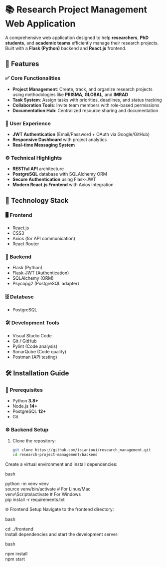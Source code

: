 # 📚 Research Project Management Web Application  
A comprehensive web application designed to help **researchers**, **PhD students**, and **academic teams** efficiently manage their research projects. Built with a **Flask (Python)** backend and **React.js** frontend.  

## 🚀 Features  

### ✅ Core Functionalities  
- **Project Management**: Create, track, and organize research projects using methodologies like **PRISMA**, **GLOBAL**, and **IMRAD**  
- **Task System**: Assign tasks with priorities, deadlines, and status tracking  
- **Collaboration Tools**: Invite team members with role-based permissions  
- **Documentation Hub**: Centralized resource sharing and documentation  

### 🎯 User Experience  
- **JWT Authentication** (Email/Password + OAuth via Google/GitHub)  
- **Responsive Dashboard** with project analytics  
- **Real-time Messaging System**  

### ⚙️ Technical Highlights  
- **RESTful API** architecture  
- **PostgreSQL** database with SQLAlchemy ORM  
- **Secure Authentication** using Flask-JWT  
- **Modern React.js Frontend** with Axios integration  

## 🧰 Technology Stack  

### 🖥️ Frontend  
- React.js  
- CSS3  
- Axios (for API communication)  
- React Router  

### 🔧 Backend  
- Flask (Python)  
- Flask-JWT (Authentication)  
- SQLAlchemy (ORM)  
- Psycopg2 (PostgreSQL adapter)  

### 🗄️ Database  
- PostgreSQL  

### 🛠️ Development Tools  
- Visual Studio Code  
- Git / GitHub  
- Pylint (Code analysis)  
- SonarQube (Code quality)  
- Postman (API testing)  

## 🛠️ Installation Guide  

### 📌 Prerequisites  
- Python **3.8+**  
- Node.js **14+**  
- PostgreSQL **12+**  
- Git  

### ⚙️ Backend Setup  
1. Clone the repository:  
   ```bash  
   git clone https://github.com/isianioui/research_management.git  
   cd research-project-management/backend  
Create a virtual environment and install dependencies:

bash

python -m venv venv  
source venv/bin/activate      # For Linux/Mac  
venv\Scripts\activate         # For Windows  
pip install -r requirements.txt  


🌐 Frontend Setup
Navigate to the frontend directory:

bash

cd ../frontend  
Install dependencies and start the development server:

bash

npm install  
npm start  